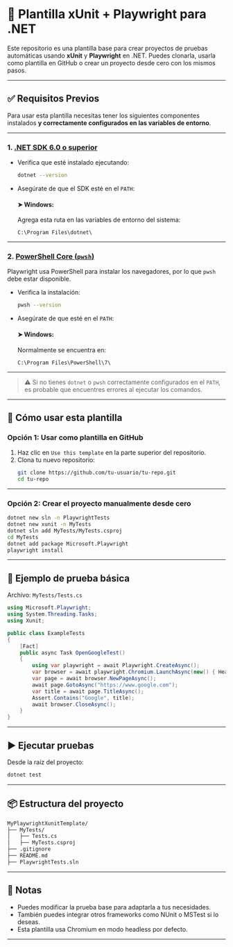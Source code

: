 # 🧪 Plantilla xUnit + Playwright para .NET

Este repositorio es una plantilla base para crear proyectos de pruebas automáticas usando **xUnit** y **Playwright** en .NET. Puedes clonarla, usarla como plantilla en GitHub o crear un proyecto desde cero con los mismos pasos.

---

## ✅ Requisitos Previos

Para usar esta plantilla necesitas tener los siguientes componentes instalados **y correctamente configurados en las variables de entorno**.

---

### 1. [.NET SDK 6.0 o superior](https://dotnet.microsoft.com/download)

- Verifica que esté instalado ejecutando:
  ```bash
  dotnet --version
  ```

- Asegúrate de que el SDK esté en el `PATH`:

  #### ➤ Windows:
  Agrega esta ruta en las variables de entorno del sistema:
  ```
  C:\Program Files\dotnet\
  ```
---

### 2. [PowerShell Core (`pwsh`)](https://learn.microsoft.com/powershell/scripting/install/installing-powershell)

Playwright usa PowerShell para instalar los navegadores, por lo que `pwsh` debe estar disponible.

- Verifica la instalación:
  ```bash
  pwsh --version
  ```

- Asegúrate de que esté en el `PATH`:

  #### ➤ Windows:
  Normalmente se encuentra en:
  ```
  C:\Program Files\PowerShell\7\
  ```
---
> ⚠️ Si no tienes `dotnet` o `pwsh` correctamente configurados en el `PATH`, es probable que encuentres errores al ejecutar los comandos.

---

## 🚀 Cómo usar esta plantilla

### Opción 1: Usar como plantilla en GitHub

1. Haz clic en `Use this template` en la parte superior del repositorio.
2. Clona tu nuevo repositorio:
   ```bash
   git clone https://github.com/tu-usuario/tu-repo.git
   cd tu-repo
   ```

---

### Opción 2: Crear el proyecto manualmente desde cero

```bash
dotnet new sln -n PlaywrightTests
dotnet new xunit -n MyTests
dotnet sln add MyTests/MyTests.csproj
cd MyTests
dotnet add package Microsoft.Playwright
playwright install
```

---

## 📄 Ejemplo de prueba básica

Archivo: `MyTests/Tests.cs`

```csharp
using Microsoft.Playwright;
using System.Threading.Tasks;
using Xunit;

public class ExampleTests
{
    [Fact]
    public async Task OpenGoogleTest()
    {
        using var playwright = await Playwright.CreateAsync();
        var browser = await playwright.Chromium.LaunchAsync(new() { Headless = true });
        var page = await browser.NewPageAsync();
        await page.GotoAsync("https://www.google.com");
        var title = await page.TitleAsync();
        Assert.Contains("Google", title);
        await browser.CloseAsync();
    }
}
```

---

## ▶️ Ejecutar pruebas

Desde la raíz del proyecto:

```bash
dotnet test
```

---

## 📦 Estructura del proyecto

```bash
MyPlaywrightXunitTemplate/
├── MyTests/
│   ├── Tests.cs
│   ├── MyTests.csproj
├── .gitignore
├── README.md
├── PlaywrightTests.sln
```

---

## 📌 Notas

- Puedes modificar la prueba base para adaptarla a tus necesidades.
- También puedes integrar otros frameworks como NUnit o MSTest si lo deseas.
- Esta plantilla usa Chromium en modo headless por defecto.

---
